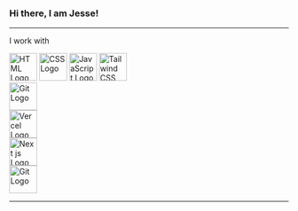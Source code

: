 ### Hi there, I am Jesse!

---
I work with

<img src="https://cdn.worldvectorlogo.com/logos/html-1.svg" alt="HTML Logo" width="50" height="50"/> <img src="https://cdn.worldvectorlogo.com/logos/css-3.svg" alt="CSS Logo" width="50" height="50"/> <img src="https://cdn.worldvectorlogo.com/logos/javascript-1.svg" alt="JavaScript Logo" width="50" height="50"/> <img src="https://cdn.worldvectorlogo.com/logos/tailwind-css-2.svg" alt="Tailwind CSS Logo" width="50" height="50"/><br/> <img src="https://cdn.worldvectorlogo.com/logos/react-2.svg" alt="Git Logo" width="50" height="50"/> <br/> <img src="https://cdn.worldvectorlogo.com/logos/vercel.svg" alt="Vercel Logo" width="50" height="50"/> <br/> <img src="https://cdn.worldvectorlogo.com/logos/next-js.svg" alt="Next js Logo" width="50" height="50"/><br/><img src="https://cdn.worldvectorlogo.com/logos/git-icon.svg" alt="Git Logo" width="50" height="50"/>
<br> 

---

